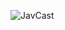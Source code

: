 

![JavCast](https://github.com/l00pss/l00pss/assets/59668725/ec895649-b02a-41bb-8acc-d4a84c7ec6b2)
